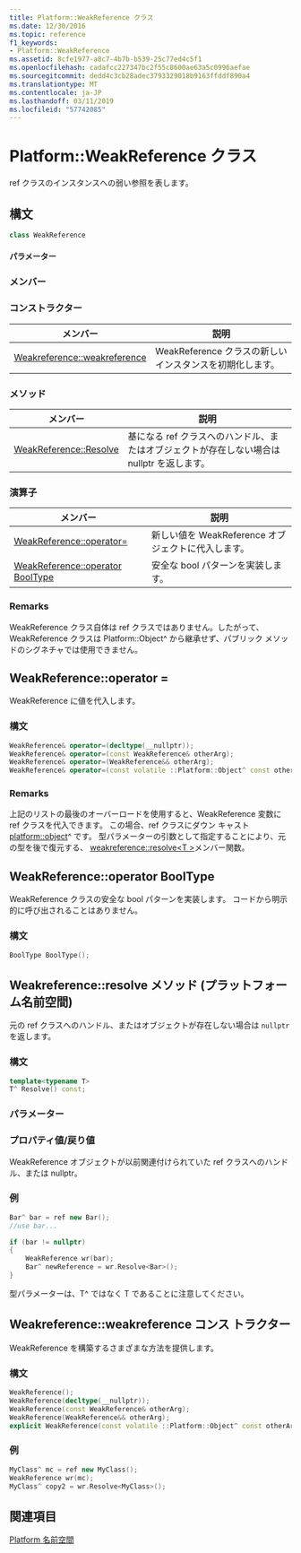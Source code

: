 ```yaml
---
title: Platform::WeakReference クラス
ms.date: 12/30/2016
ms.topic: reference
f1_keywords:
- Platform::WeakReference
ms.assetid: 8cfe1977-a8c7-4b7b-b539-25c77ed4c5f1
ms.openlocfilehash: cadafcc227347bc2f55c8600ae63a5c0996aefae
ms.sourcegitcommit: dedd4c3cb28adec3793329018b9163ffddf890a4
ms.translationtype: MT
ms.contentlocale: ja-JP
ms.lasthandoff: 03/11/2019
ms.locfileid: "57742085"
---
```

# <a name="platformweakreference-class"></a>Platform::WeakReference クラス

ref クラスのインスタンスへの弱い参照を表します。

## <a name="syntax"></a>構文

```cpp
class WeakReference
```

#### <a name="parameters"></a>パラメーター

### <a name="members"></a>メンバー

### <a name="constructors"></a>コンストラクター

|メンバー|説明|
|------------|-----------------|
|[Weakreference::weakreference](#ctor)|WeakReference クラスの新しいインスタンスを初期化します。|

### <a name="methods"></a>メソッド

|メンバー|説明|
|------------|-----------------|
|[WeakReference::Resolve](#resolve)|基になる ref クラスへのハンドル、またはオブジェクトが存在しない場合は nullptr を返します。|

### <a name="operators"></a>演算子

|メンバー|説明|
|------------|-----------------|
|[WeakReference::operator=](#operator-assign)|新しい値を WeakReference オブジェクトに代入します。|
|[WeakReference::operator BoolType](#booltype)|安全な bool パターンを実装します。|

### <a name="remarks"></a>Remarks

WeakReference クラス自体は ref クラスではありません。したがって、WeakReference クラスは Platform::Object^ から継承せず、パブリック メソッドのシグネチャでは使用できません。

## <a name="operator-assign"></a> WeakReference::operator =

WeakReference に値を代入します。

### <a name="syntax"></a>構文

```cpp
WeakReference& operator=(decltype(__nullptr));
WeakReference& operator=(const WeakReference& otherArg);
WeakReference& operator=(WeakReference&& otherArg);
WeakReference& operator=(const volatile ::Platform::Object^ const otherArg);
```

### <a name="remarks"></a>Remarks

上記のリストの最後のオーバーロードを使用すると、WeakReference 変数に ref クラスを代入できます。 この場合、ref クラスにダウン キャスト[platform::object](../cppcx/platform-object-class.md)^ です。 型パラメーターの引数として指定することにより、元の型を後で復元する、 [weakreference::resolve\<T >](#resolve)メンバー関数。

## <a name="booltype"></a> WeakReference::operator BoolType

WeakReference クラスの安全な bool パターンを実装します。 コードから明示的に呼び出されることはありません。

### <a name="syntax"></a>構文

```cpp
BoolType BoolType();
```

## <a name="resolve"></a> Weakreference::resolve メソッド (プラットフォーム名前空間)

元の ref クラスへのハンドル、またはオブジェクトが存在しない場合は `nullptr` を返します。

### <a name="syntax"></a>構文

```cpp
template<typename T>
T^ Resolve() const;
```

### <a name="parameters"></a>パラメーター

### <a name="property-valuereturn-value"></a>プロパティ値/戻り値

WeakReference オブジェクトが以前関連付けられていた ref クラスへのハンドル、または nullptr。

### <a name="example"></a>例

```cpp
Bar^ bar = ref new Bar();
//use bar...

if (bar != nullptr)
{
    WeakReference wr(bar);
    Bar^ newReference = wr.Resolve<Bar>();
}
```

型パラメーターは、T^ ではなく T であることに注意してください。

## <a name="ctor"></a> Weakreference::weakreference コンス トラクター

WeakReference を構築するさまざまな方法を提供します。

### <a name="syntax"></a>構文

```cpp
WeakReference();
WeakReference(decltype(__nullptr));
WeakReference(const WeakReference& otherArg);
WeakReference(WeakReference&& otherArg);
explicit WeakReference(const volatile ::Platform::Object^ const otherArg);
```

### <a name="example"></a>例

```cpp
MyClass^ mc = ref new MyClass();
WeakReference wr(mc);
MyClass^ copy2 = wr.Resolve<MyClass>();
```

## <a name="see-also"></a>関連項目

[Platform 名前空間](../cppcx/platform-namespace-c-cx.md)
